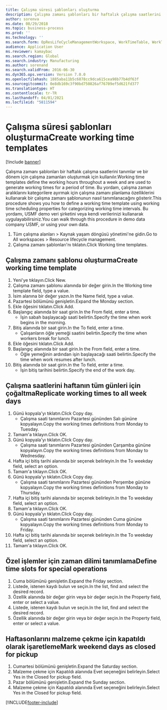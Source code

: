 ```yaml
---
title: Çalışma süresi şablonları oluşturma
description: Çalışma zamanı şablonları bir haftalık çalışma saatlerini tanımlar ve bir dönem için çalışma zamanları oluşturmak için kullanılır.
author: sorenva
ms.date: 08/29/2018
ms.topic: business-process
ms.prod: ''
ms.technology: ''
ms.search.form: OpResLifeCycleManagementWorkspace, WorkTimeTable, WorkTimeCopyDayDialog, WorkPeriodTemplate
audience: Application User
ms.reviewer: kamaybac
ms.search.region: Global
ms.search.industry: Manufacturing
ms.author: sorenand
ms.search.validFrom: 2016-06-30
ms.dyn365.ops.version: Version 7.0.0
ms.openlocfilehash: 1885aba11b5c6878cc9dca615cea98b77b4df63f
ms.sourcegitcommit: 0e8db169c3f90bd750826af76709ef5d621fd377
ms.translationtype: HT
ms.contentlocale: tr-TR
ms.lasthandoff: 04/01/2021
ms.locfileid: "5811594"
---
```

# <a name="create-working-time-templates"></a><span data-ttu-id="fcaa4-103">Çalışma süresi şablonları oluşturma</span><span class="sxs-lookup"><span data-stu-id="fcaa4-103">Create working time templates</span></span>

[!include [banner](../../includes/banner.md)]

<span data-ttu-id="fcaa4-104">Çalışma zamanı şablonları bir haftalık çalışma saatlerini tanımlar ve bir dönem için çalışma zamanları oluşturmak için kullanılır.</span><span class="sxs-lookup"><span data-stu-id="fcaa4-104">Working time templates define the working hours throughout a week and are used to generate working times for a period of time.</span></span> <span data-ttu-id="fcaa4-105">Bu yordam, çalışma zaman aralıklarını kategorilere ayırmak için çalışma zamanı planlama özelliklerini kullanarak bir çalışma zamanı şablonunun nasıl tanımlanacağını gösterir.</span><span class="sxs-lookup"><span data-stu-id="fcaa4-105">This procedure shows you how to define a working time template using working time scheduling properties for categorizing working time intervals.</span></span> <span data-ttu-id="fcaa4-106">Bu yordamı, USMF demo veri şirketini veya kendi verilerinizi kullanarak uygulayabilirsiniz.</span><span class="sxs-lookup"><span data-stu-id="fcaa4-106">You can walk through this procedure in demo data company USMF, or using your own data.</span></span>

1. <span data-ttu-id="fcaa4-107">Tüm çalışma alanları > Kaynak yaşam döngüsü yönetimi'ne gidin.</span><span class="sxs-lookup"><span data-stu-id="fcaa4-107">Go to All workspaces > Resource lifecycle management.</span></span>
2. <span data-ttu-id="fcaa4-108">Çalışma zamanı şablonları'nı tıklatın.</span><span class="sxs-lookup"><span data-stu-id="fcaa4-108">Click Working time templates.</span></span>

## <a name="create-working-time-template"></a><span data-ttu-id="fcaa4-109">Çalışma zamanı şablonu oluşturma</span><span class="sxs-lookup"><span data-stu-id="fcaa4-109">Create working time template</span></span>
1. <span data-ttu-id="fcaa4-110">Yeni'ye tıklayın.</span><span class="sxs-lookup"><span data-stu-id="fcaa4-110">Click New.</span></span>
2. <span data-ttu-id="fcaa4-111">Çalışma zamanı şablonu alanında bir değer girin.</span><span class="sxs-lookup"><span data-stu-id="fcaa4-111">In the Working time template field, type a value.</span></span>
3. <span data-ttu-id="fcaa4-112">İsim alanına bir değer yazın.</span><span class="sxs-lookup"><span data-stu-id="fcaa4-112">In the Name field, type a value.</span></span>
4. <span data-ttu-id="fcaa4-113">Pazartesi bölümünü genişletin.</span><span class="sxs-lookup"><span data-stu-id="fcaa4-113">Expand the Monday section.</span></span>
5. <span data-ttu-id="fcaa4-114">Ekle öğesini tıklatın.</span><span class="sxs-lookup"><span data-stu-id="fcaa4-114">Click Add.</span></span>
6. <span data-ttu-id="fcaa4-115">Başlangıç alanında bir saat girin.</span><span class="sxs-lookup"><span data-stu-id="fcaa4-115">In the From field, enter a time.</span></span>
    * <span data-ttu-id="fcaa4-116">İşin sabah başlayacağı saati belirtin.</span><span class="sxs-lookup"><span data-stu-id="fcaa4-116">Specify the time when work begins in the morning.</span></span>  
7. <span data-ttu-id="fcaa4-117">Bitiş alanında bir saat girin.</span><span class="sxs-lookup"><span data-stu-id="fcaa4-117">In the To field, enter a time.</span></span>
    * <span data-ttu-id="fcaa4-118">Çalışanların öğle yemeği saatini belirtin.</span><span class="sxs-lookup"><span data-stu-id="fcaa4-118">Specify the time when workers break for lunch.</span></span>  
8. <span data-ttu-id="fcaa4-119">Ekle öğesini tıklatın.</span><span class="sxs-lookup"><span data-stu-id="fcaa4-119">Click Add.</span></span>
9. <span data-ttu-id="fcaa4-120">Başlangıç alanında bir saat girin.</span><span class="sxs-lookup"><span data-stu-id="fcaa4-120">In the From field, enter a time.</span></span>
    * <span data-ttu-id="fcaa4-121">Öğle yemeğinin ardından işin başlayacağı saati belirtin.</span><span class="sxs-lookup"><span data-stu-id="fcaa4-121">Specify the time when work resumes after lunch.</span></span>  
10. <span data-ttu-id="fcaa4-122">Bitiş alanında bir saat girin.</span><span class="sxs-lookup"><span data-stu-id="fcaa4-122">In the To field, enter a time.</span></span>
    * <span data-ttu-id="fcaa4-123">İşin bitiş tarihini belirtin.</span><span class="sxs-lookup"><span data-stu-id="fcaa4-123">Specify the end of the work day.</span></span>  

## <a name="replicate-working-times-to-all-week-days"></a><span data-ttu-id="fcaa4-124">Çalışma saatlerini haftanın tüm günleri için çoğaltma</span><span class="sxs-lookup"><span data-stu-id="fcaa4-124">Replicate working times to all week days</span></span>
1. <span data-ttu-id="fcaa4-125">Günü kopyala'yı tıklatın.</span><span class="sxs-lookup"><span data-stu-id="fcaa4-125">Click Copy day.</span></span>
    * <span data-ttu-id="fcaa4-126">Çalışma saati tanımlarını Pazartesi gününden Salı gününe kopyalayın.</span><span class="sxs-lookup"><span data-stu-id="fcaa4-126">Copy the working times definitions from Monday to Tuesday.</span></span>  
2. <span data-ttu-id="fcaa4-127">Tamam'a tıklayın.</span><span class="sxs-lookup"><span data-stu-id="fcaa4-127">Click OK.</span></span>
3. <span data-ttu-id="fcaa4-128">Günü kopyala'yı tıklatın.</span><span class="sxs-lookup"><span data-stu-id="fcaa4-128">Click Copy day.</span></span>
    * <span data-ttu-id="fcaa4-129">Çalışma saati tanımlarını Pazartesi gününden Çarşamba gününe kopyalayın.</span><span class="sxs-lookup"><span data-stu-id="fcaa4-129">Copy the working times definitions from Monday to Wednesday.</span></span>  
4. <span data-ttu-id="fcaa4-130">Hafta içi bitiş tarihi alanında bir seçenek belirleyin.</span><span class="sxs-lookup"><span data-stu-id="fcaa4-130">In the To weekday field, select an option.</span></span>
5. <span data-ttu-id="fcaa4-131">Tamam'a tıklayın.</span><span class="sxs-lookup"><span data-stu-id="fcaa4-131">Click OK.</span></span>
6. <span data-ttu-id="fcaa4-132">Günü kopyala'yı tıklatın.</span><span class="sxs-lookup"><span data-stu-id="fcaa4-132">Click Copy day.</span></span>
    * <span data-ttu-id="fcaa4-133">Çalışma saati tanımlarını Pazartesi gününden Perşembe gününe kopyalayın.</span><span class="sxs-lookup"><span data-stu-id="fcaa4-133">Copy the working times definitions from Monday to Thursday.</span></span>  
7. <span data-ttu-id="fcaa4-134">Hafta içi bitiş tarihi alanında bir seçenek belirleyin.</span><span class="sxs-lookup"><span data-stu-id="fcaa4-134">In the To weekday field, select an option.</span></span>
8. <span data-ttu-id="fcaa4-135">Tamam'a tıklayın.</span><span class="sxs-lookup"><span data-stu-id="fcaa4-135">Click OK.</span></span>
9. <span data-ttu-id="fcaa4-136">Günü kopyala'yı tıklatın.</span><span class="sxs-lookup"><span data-stu-id="fcaa4-136">Click Copy day.</span></span>
    * <span data-ttu-id="fcaa4-137">Çalışma saati tanımlarını Pazartesi gününden Cuma gününe kopyalayın.</span><span class="sxs-lookup"><span data-stu-id="fcaa4-137">Copy the working times definitions from Monday to Friday.</span></span>  
10. <span data-ttu-id="fcaa4-138">Hafta içi bitiş tarihi alanında bir seçenek belirleyin.</span><span class="sxs-lookup"><span data-stu-id="fcaa4-138">In the To weekday field, select an option.</span></span>
11. <span data-ttu-id="fcaa4-139">Tamam'a tıklayın.</span><span class="sxs-lookup"><span data-stu-id="fcaa4-139">Click OK.</span></span>

## <a name="define-time-slots-for-special-operations"></a><span data-ttu-id="fcaa4-140">Özel işlemler için zaman dilimi tanımlama</span><span class="sxs-lookup"><span data-stu-id="fcaa4-140">Define time slots for special operations</span></span>
1. <span data-ttu-id="fcaa4-141">Cuma bölümünü genişletin.</span><span class="sxs-lookup"><span data-stu-id="fcaa4-141">Expand the Friday section.</span></span>
2. <span data-ttu-id="fcaa4-142">Listede, istenen kaydı bulun ve seçin.</span><span class="sxs-lookup"><span data-stu-id="fcaa4-142">In the list, find and select the desired record.</span></span>
3. <span data-ttu-id="fcaa4-143">Özellik alanında bir değer girin veya bir değer seçin.</span><span class="sxs-lookup"><span data-stu-id="fcaa4-143">In the Property field, enter or select a value.</span></span>
4. <span data-ttu-id="fcaa4-144">Listede, istenen kaydı bulun ve seçin.</span><span class="sxs-lookup"><span data-stu-id="fcaa4-144">In the list, find and select the desired record.</span></span>
5. <span data-ttu-id="fcaa4-145">Özellik alanında bir değer girin veya bir değer seçin.</span><span class="sxs-lookup"><span data-stu-id="fcaa4-145">In the Property field, enter or select a value.</span></span>

## <a name="mark-weekend-days-as-closed-for-pickup"></a><span data-ttu-id="fcaa4-146">Haftasonlarını malzeme çekme için kapatıldı olarak işaretleme</span><span class="sxs-lookup"><span data-stu-id="fcaa4-146">Mark weekend days as closed for pickup</span></span>
1. <span data-ttu-id="fcaa4-147">Cumartesi bölümünü genişletin.</span><span class="sxs-lookup"><span data-stu-id="fcaa4-147">Expand the Saturday section.</span></span>
2. <span data-ttu-id="fcaa4-148">Malzeme çekme için Kapatıldı alanında Evet seçeneğini belirleyin.</span><span class="sxs-lookup"><span data-stu-id="fcaa4-148">Select Yes in the Closed for pickup field.</span></span>
3. <span data-ttu-id="fcaa4-149">Pazar bölümünü genişletin.</span><span class="sxs-lookup"><span data-stu-id="fcaa4-149">Expand the Sunday section.</span></span>
4. <span data-ttu-id="fcaa4-150">Malzeme çekme için Kapatıldı alanında Evet seçeneğini belirleyin.</span><span class="sxs-lookup"><span data-stu-id="fcaa4-150">Select Yes in the Closed for pickup field.</span></span>



[!INCLUDE[footer-include](../../../includes/footer-banner.md)]